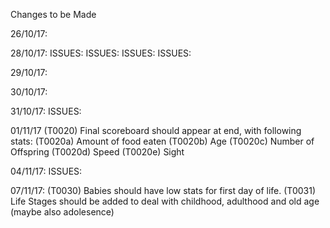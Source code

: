 Changes to be Made

26/10/17: 
    <!-- (T0001) When herbie dies, slowly decay instead of disapper. (Completed 27/10/17) -->

28/10/17:
    <!-- (T0002) Create generic die function. (Completed 29/10/17) -->
    <!-- (T0003) Create generic decay function. (Completed 29/10/17) -->
        ISSUES:
        <!-- (I0001): Above 2 functions fail with more than one of each species (causing crash) (29/10/17) -->
        <!-- (I0002): While lifeform decays, all of same species (under index of the decaying) freeze and resume movement once the decaying is removed. (29/10/17) -->
    <!-- (T0004) Generate different speeds amoungst creatures upon generation. (29/10/17) -->
        ISSUES:
            <!-- (I0003): When a creature aproaches it's prey, if the distance is not divisible by the creature's speed, it will never reach it. (29/10/17) -->
    <!-- (T0005) Regenerate leaves over time. (30/10/17) -->
    <!-- (T0006) Background colour change according to time passed (to simulate day and night). (29/10/17) -->
        ISSUES:
            <!-- (I0004): Color change clunky. Change to fade. (30/10/17) -->
            <!-- (I0005): Life forms look as bright at any time of day. Overlay the color change with high opacity. (30/10/17) -->
    <!-- (T0007) Adjust sight capability to time of day. (29/10/17) -->
        ISSUES:
            <!-- (I0006): Creatures should stop moving (lose less health) if sight drops under certain limit (30/10/17) -->
            <!-- (I0007): Animate sleep (30/10/17) -->

29/10/17:
    <!-- (T0008) Style start life button to be displayed in the middle of the screen, large, before game begins (30/10/17) -->
    <!-- (T0009) Get button to reappear if all life has ceased to exist (apart from leaves) (30/10/17) -->
    <!-- (T0010) Display leaderboard on the right, with the following attributes:
        (T0010a) Name of life form,
        (T0010b) Health bar,
        (T0010c) Sight,
        (T0010d) Speed (01/11/17) -->
    <!-- (T0011) Fade seamlessly between decay images (instead of clunky changes) (30/10/17) -->
    <!-- (T0012) If sight is below a certain level, creatures should preserve energy (sleep) (30/10/17) -->
    <!-- (T0013) Carnies should be able to start eating herbies if there are touching at all, not just if there centres are equal (30/10/17) -->

30/10/17:
    <!-- (T0014) Creatures should start small, then grow as they eat (Size proportional to health). (30/10/17) -->
    <!-- (T0015) Carnies should damage herbies before eating them entirely. (03/11/17) -->

31/10/17:
    <!-- (T0016) Refactor All Code (31/10/17) -->
        ISSUES:
            <!-- (I0009) Herbies not being removed when carnies eat them. (31/10/17) -->
            <!-- (I0010) Leaves not disappearing on reset. (01/11/17) -->
            <!-- (I0011) Creatures not growing as they eat (01/11/17)
                    SOLUTION: Was setting health = nutrition instead of health += nutrition -->
            
01/11/17
    <!-- (I0012) Food randomly disappears when other food is eaten. (01/11/17) 
            SOLUTION: Sort toEat array before removing, so it removes from the top down, not changing the index of               others as it goes. -->
    <!-- (I0013) Strange pauses in movement, possibly due to loops having to finish looping before action takes place.      (01/11/17) -->
    <!-- (T0017) REMOVED! Creatures should gain defence as they grow. -->
    <!-- (T0018) Style leaderboard (hide before game start, show during game) (03/11/17) -->
    <!-- (T0019) Make leaderboard collapsable(tuck into the side, with button (or hover maybe?) to draw out/put in again) (03/11/17) -->
    (T0020) Final scoreboard should appear at end, with following stats:
        (T0020a) Amount of food eaten
        (T0020b) Age
        (T0020c) Number of Offspring
        (T0020d) Speed
        (T0020e) Sight

04/11/17:
    <!-- (T0021) Creatures should attempt to run away if they have an active predator (04/11/17) -->
        ISSUES:
            <!-- (I0014) Creature should stop running after reached a safe distance
            (I0015) If creature has food target, at the moment, it ignores it's potentially dangerous surroundings (06/11/17) -->
    <!-- (T0022) If prey escapes, predator should reset it's target (06/11/17) -->
    <!-- (T0023) If prey escapes, it should gain defence points (upgraded task (T0017))
    (T0024) If predator catches prey, it should gain attack points (06/11/17) -->
    <!-- (T0025) Amount of health loss/gain for prey/predator is determined by defence/attack points (06/11/17) -->

07/11/17:
    <!-- (T0026) If creatures aren't being chased, are old enough, and are not too hungry, they should search for a mate. (07/11/17) -->
    <!-- (T0027) If they find a mate, one should hold a baby for 1 day (07/11/17) -->
    <!-- (T0028) If pregnancy if successful, a new creature should be generated at the same spot as the parent (07/11/17) -->
    <!-- (T0029) Once creature reaches a certain age, speed and sight deteriorate (07/11/17) -->
    (T0030) Babies should have low stats for first day of life.
    (T0031) Life Stages should be added to deal with childhood, adulthood and old age (maybe also adolesence)